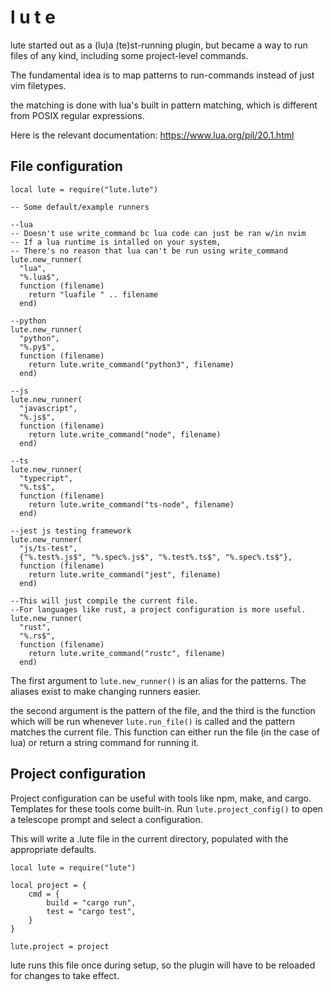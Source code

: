 # l u t e

lute started out as a (lu)a (te)st-running plugin,
but became a way to run files of any kind,
including some project-level commands.

The fundamental idea is to map patterns to run-commands
instead of just vim filetypes.

the matching is done with lua's built in pattern matching,
which is different from POSIX regular expressions.

Here is the relevant documentation:
https://www.lua.org/pil/20.1.html


## File configuration
```
local lute = require("lute.lute")

-- Some default/example runners

--lua
-- Doesn't use write_command bc lua code can just be ran w/in nvim
-- If a lua runtime is intalled on your system,
-- There's no reason that lua can't be run using write_command
lute.new_runner(
  "lua",
  "%.lua$",
  function (filename)
    return "luafile " .. filename
  end)

--python
lute.new_runner(
  "python",
  "%.py$",
  function (filename)
    return lute.write_command("python3", filename)
  end)

--js
lute.new_runner(
  "javascript",
  "%.js$",
  function (filename)
    return lute.write_command("node", filename)
  end)

--ts
lute.new_runner(
  "typecript",
  "%.ts$",
  function (filename)
    return lute.write_command("ts-node", filename)
  end)

--jest js testing framework
lute.new_runner(
  "js/ts-test",
  {"%.test%.js$", "%.spec%.js$", "%.test%.ts$", "%.spec%.ts$"},
  function (filename)
    return lute.write_command("jest", filename)
  end)

--This will just compile the current file.
--For languages like rust, a project configuration is more useful.
lute.new_runner(
  "rust",
  "%.rs$",
  function (filename)
    return lute.write_command("rustc", filename)
  end)
```
The first argument to ```lute.new_runner()``` is an alias for the patterns.
The aliases exist to make changing runners easier.

the second argument is the pattern of the file, and the third is the function
which will be run whenever ```lute.run_file()``` is called and the pattern
matches the current file. This function can either run the file
(in the case of lua) or return a string command for running it.

## Project configuration

Project configuration can be useful with tools like npm, make, and cargo.
Templates for these tools come built-in. Run ```lute.project_config()```
to open a telescope prompt and select a configuration.

This will write a .lute file in the current directory, populated with the
appropriate defaults. 

```
local lute = require("lute")

local project = {
	cmd = {
		build = "cargo run",
		test = "cargo test",
	}
}

lute.project = project
```
lute runs this file once during setup, so the plugin will have to be reloaded
for changes to take effect.

